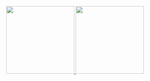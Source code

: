 <div style="display: flex; justify-content: center;">
  <a href="https://github.com/ruimachado23">
    <img height="180em" src="https://github-readme-stats.vercel.app/api?username=ruimachado23&theme=tokyonight&show_icons=true" />
    <img height="180em" src="https://github-readme-stats.vercel.app/api/top-langs/?username=ruimachado23&theme=tokyonight&layout=compact" />
  </a>
</div>
